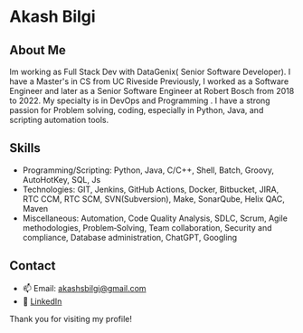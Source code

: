 # Akash Bilgi

## About Me

Im working as Full Stack Dev with DataGenix( Senior Software Developer).
I have a Master's in CS from UC Riveside
Previously, I worked as a Software Engineer and later as a Senior Software Engineer at Robert Bosch from 2018 to 2022. My specialty is in DevOps and Programming \. I have a strong passion for Problem solving, coding, especially in Python, Java, and scripting automation tools.

## Skills

- Programming/Scripting: Python, Java, C/C++, Shell, Batch, Groovy, AutoHotKey, SQL, Js
- Technologies: GIT, Jenkins, GitHub Actions, Docker, Bitbucket, JIRA, RTC CCM, RTC SCM, SVN(Subversion), Make, SonarQube, Helix QAC, Maven
- Miscellaneous: Automation, Code Quality Analysis, SDLC, Scrum, Agile methodologies, Problem‑Solving, Team collaboration, Security and compliance, Database administration, ChatGPT, Googling

## Contact

- 📫 Email: akashsbilgi@gmail.com
- 👔 [LinkedIn](https://www.linkedin.com/in/akashbilgi/)

Thank you for visiting my profile!
